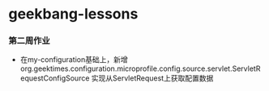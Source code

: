# geekbang-lessons
### 第二周作业

- 在my-configuration基础上，新增org.geektimes.configuration.microprofile.config.source.servlet.ServletRequestConfigSource 实现从ServletRequest上获取配置数据